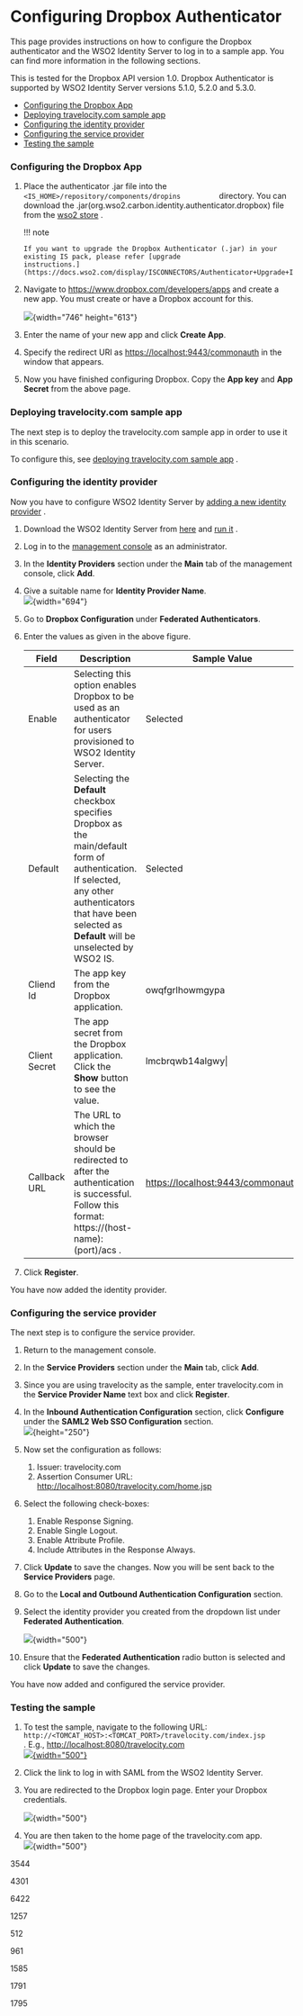 # Configuring Dropbox Authenticator

This page provides instructions on how to configure the Dropbox
authenticator and the WSO2 Identity Server to log in to a sample app.
You can find more information in the following sections.

This is tested for the Dropbox API version 1.0. Dropbox Authenticator is
supported by WSO2 Identity Server versions 5.1.0, 5.2.0 and 5.3.0.

-   [Configuring the Dropbox
    App](#ConfiguringDropboxAuthenticator-ConfiguringtheDropboxApp)
-   [Deploying travelocity.com sample
    app](#ConfiguringDropboxAuthenticator-Deployingtravelocity.comsampleapp)
-   [Configuring the identity
    provider](#ConfiguringDropboxAuthenticator-Configuringtheidentityprovider)
-   [Configuring the service
    provider](#ConfiguringDropboxAuthenticator-Configuringtheserviceprovider)
-   [Testing the
    sample](#ConfiguringDropboxAuthenticator-Testingthesample)

### Configuring the Dropbox App

1.  Place the authenticator .jar file into the
    `           <IS_HOME>/repository/components/dropins          `
    directory. You can download the
    .jar(org.wso2.carbon.identity.authenticator.dropbox) file from the
    [wso2
    store](https://store.wso2.com/store/assets/isconnector/list?q=%22_default%22%3A%22dropbox%22)
    .

    !!! note
    
        If you want to upgrade the Dropbox Authenticator (.jar) in your
        existing IS pack, please refer [upgrade
        instructions.](https://docs.wso2.com/display/ISCONNECTORS/Authenticator+Upgrade+Instructions)
    

2.  Navigate to <https://www.dropbox.com/developers/apps> and create a
    new app. You must create or have a Dropbox account for this.

    ![](attachments/49091441/75106368.png){width="746" height="613"}

3.  Enter the name of your new app and click **Create App**.
4.  Specify the redirect URI as <https://localhost:9443/commonauth> in
    the window that appears.  
5.  Now you have finished configuring Dropbox. Copy the **App key** and
    **App Secret** from the above page.

### Deploying travelocity.com sample app

The next step is to deploy the travelocity.com sample app in order to
use it in this scenario.

To configure this, see [deploying travelocity.com sample
app](_Deploying_the_Sample_App_) .

### Configuring the identity provider

Now you have to configure WSO2 Identity Server by [adding a new identity
provider](https://docs.wso2.com/display/IS510/Configuring+an+Identity+Provider)
.

1.  Download the WSO2 Identity Server from
    [here](http://wso2.com/products/identity-server/) and [run
    it](https://docs.wso2.com/display/IS510/Running+the+Product) .
2.  Log in to the [management
    console](https://docs.wso2.com/display/IS510/Getting+Started+with+the+Management+Console)
    as an administrator.
3.  In the **Identity Providers** section under the **Main** tab of the
    management console, click **Add**.
4.  Give a suitable name for **Identity Provider Name**.  
    ![](attachments/49091441/75106398.png){width="694"}
5.  Go to **Dropbox Configuration** under **Federated Authenticators**.
6.  Enter the values as given in the above figure.

    | Field         | Description                                                                                                                                                                                                  | Sample Value                        |
    |---------------|--------------------------------------------------------------------------------------------------------------------------------------------------------------------------------------------------------------|-------------------------------------|
    | Enable        | Selecting this option enables Dropbox to be used as an authenticator for users provisioned to WSO2 Identity Server.                                                                                          | Selected                            |
    | Default       | Selecting the **Default** checkbox specifies Dropbox as the main/default form of authentication. If selected, any other authenticators that have been selected as **Default** will be unselected by WSO2 IS. | Selected                            |
    | Cliend Id     | The app key from the Dropbox application.                                                                                                                                                                    | owqfgrlhowmgypa                     |
    | Client Secret | The app secret from the Dropbox application. Click the **Show** button to see the value.                                                                                                                     | lmcbrqwb14algwy\|                   |
    | Callback URL  | The URL to which the browser should be redirected to after the authentication is successful. Follow this format: https://(host-name):(port)/acs .                                                            | <https://localhost:9443/commonauth> |

7.  Click **Register**.

You have now added the identity provider.

### Configuring the service provider

The next step is to configure the service provider.

1.  Return to the management console.
2.  In the **Service Providers** section under the **Main** tab, click
    **Add**.
3.  Since you are using travelocity as the sample, enter travelocity.com
    in the **Service Provider Name** text box and click **Register**.
4.  In the **Inbound Authentication Configuration** section, click
    **Configure** under the **SAML2 Web SSO Configuration** section.  
    ![](attachments/49091441/49224550.png){height="250"}
5.  Now set the configuration as follows:  
    1.  Issuer: travelocity.com
    2.  Assertion Consumer URL:
        <http://localhost:8080/travelocity.com/home.jsp>
6.  Select the following check-boxes:
    1.  Enable Response Signing.
    2.  Enable Single Logout.
    3.  Enable Attribute Profile.
    4.  Include Attributes in the Response Always.
7.  Click **Update** to save the changes. Now you will be sent back to
    the **Service Providers** page.
8.  Go to the **Local and Outbound Authentication Configuration**
    section.
9.  Select the identity provider you created from the dropdown list
    under **Federated Authentication**.  
      
    ![](attachments/49091441/49224551.png){width="500"}
10. Ensure that the **Federated Authentication** radio button is
    selected and click **Update** to save the changes.

You have now added and configured the service provider.

### Testing the sample

1.  To test the sample, navigate to the following URL:
    `          http://<TOMCAT_HOST>:<TOMCAT_PORT>/travelocity.com/index.jsp         `
    . E.g., <http://localhost:8080/travelocity.com>  
    [![](attachments/49091441/49224552.png){width="500"}](http://localhost:8080/travelocity.com)
2.  Click the link to log in with SAML from the WSO2 Identity Server.
3.  You are redirected to the Dropbox login page. Enter your Dropbox
    credentials.  
      
    ![](attachments/49091441/49224553.png){width="500"}
4.  You are then taken to the home page of the travelocity.com app.  
    ![](attachments/49091441/49224554.png){width="500"}

  

3544

4301

6422

1257

512

961

1585

1791

1795
